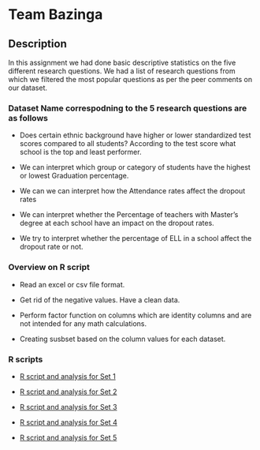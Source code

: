 # Team Bazinga

## Description

In this assignment we had done basic descriptive statistics on the five different research questions. We had a list of research questions from which we filtered the most popular questions as per the peer comments on our dataset.

### Dataset Name correspodning to the 5 research questions are as follows

* Does certain ethnic background have higher or lower standardized test scores compared to all students? According to the test score what school is the top and least performer.

* We can interpret which group or category of students have the highest or lowest Graduation percentage.

* We can we can interpret how the Attendance rates affect the dropout rates

* We can interpret whether the Percentage of teachers with Master’s degree at each school have an impact on the dropout rates.

* We try to interpret whether the percentage of ELL in a school affect the dropout rate or not.

### Overview on R script

* Read an excel or csv file format.

* Get rid of the negative values. Have a clean data.

* Perform factor function on columns which are identity columns and are not intended for any math calculations.

* Creating susbset based on the column values for each dataset.

### R scripts

* [R script and analysis for Set 1](https://github.com/ArchanaRaghu512/ISQA8086-Team1/blob/master/Deliverables/R%20Script/R%20scripts/Data%20Set%201%20R%20code%20and%20Analysis.docx)

* [R script and analysis for Set 2](https://github.com/ArchanaRaghu512/ISQA8086-Team1/blob/master/Deliverables/R%20Script/R%20scripts/Data%20set2%20R%20code%20and%20analysis.docx)

* [R script and analysis for Set 3](https://github.com/ArchanaRaghu512/ISQA8086-Team1/blob/master/Deliverables/R%20Script/R%20scripts/Data%20Set3%20R%20code%20and%20analysis.docx)

* [R script and analysis for Set 4](https://github.com/ArchanaRaghu512/ISQA8086-Team1/blob/master/Deliverables/R%20Script/R%20scripts/Set%204%20R%20Script%20and%20Analysis.docx)

* [R script and analysis for Set 5](https://github.com/ArchanaRaghu512/ISQA8086-Team1/blob/master/Deliverables/R%20Script/R%20scripts/Set%205%20R%20Script%20and%20Analysis.docx)


